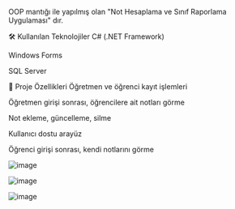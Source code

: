 OOP mantığı ile yapılmış olan "Not Hesaplama ve Sınıf Raporlama Uygulaması" dır.

🛠️ Kullanılan Teknolojiler C# (.NET Framework)

Windows Forms

SQL Server

📁 Proje Özellikleri Öğretmen ve öğrenci kayıt işlemleri

Öğretmen girişi sonrası, öğrencilere ait notları görme

Not ekleme, güncelleme, silme

Kullanıcı dostu arayüz

Öğrenci girişi sonrası, kendi notlarını görme



![image](https://github.com/user-attachments/assets/df761fcd-755e-4e8b-a54a-b0d587be5c23)

![image](https://github.com/user-attachments/assets/db79a1fc-8245-45fb-9ddf-110040efe874)

![image](https://github.com/user-attachments/assets/840d5b5c-b575-4e23-b587-ee6618cb7e69)
